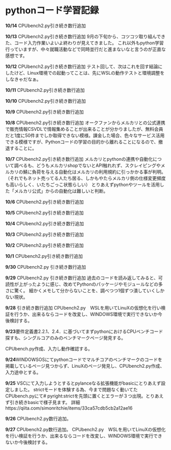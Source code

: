 # pythonコード学習記録

**10/14**
CPUbench2.py引き続き数行追加

**10/13**
CPUbench2.py引き続き数行追加
9月の下旬から、コツコツ取り組んできた、コード入力作業いよいよ終わりが見えてきました。
これ以外もpython学習行っていますが、中々就職活動などで同時並行だと進まないなと言うのが正直な感想です。

**10/12**
CPUbench2.py引き続き数行追加
テスト回して、次はこれを回す結論にしたけど、Linux環境での起動ってことは、先にWSLの動作テストと環境調整をしなきゃだなぁ。

**10/11**
CPUbench2.py引き続き数行追加

**10/10**
CPUbench2.py引き続き数行追加

**10/9**
CPUbench2.py引き続き数行追加

**10/8**
CPUbench2.py引き続き数行追加
オークファンからメルカリとの公式連携で販売情報CSVDLで情報集めることが出来ることが分かりましたが、無料会員だと1度に50件までしか取得できない模様。課金した場合、色々なサービス活用できる模様ですが、Pythonコードの学習の目的から離れることになるので、撤退することに。


**10/7**
CPUbench2.py引き続き数行追加
メルカリとpythonの連携や自動化について調べるも、どうもメルカリshopでないとAPI触れれず、スクレイピングやメルカリの鯖に負荷を与える自動化はメルカリの利用規約に引っかかる事が判明。（それでもネット売ってる人たち居る、しかもやたらメルカリ側の仕様変更頻度も高いらしく、いたちごっこ状態らしい）
とりあえずpythonやツールを活用した「メルカリ公式」からの自動化は難しいと判断。

**10/6**
CPUbench2.py引き続き数行追加

**10/5**
CPUbench2.py引き続き数行追加

**10/4**
CPUbench2.py引き続き数行追加

**10/3**
CPUbench2.py引き続き数行追加

**10/2**
CPUbench2.py引き続き数行追加


**10/1**
CPUbench2.py引き続き数行追加

**9/30**
CPUbench2.py 引き続き数行追加

**9/29**
CPUbench2.py 引き続き数行追加
過去のコードを読み返してみると、可読性が上がったように感じ、改めてPythonのパッケージやモジュールなどの多さに驚く。
細かくメモして分からないことを、調べつつ1個ずつ潰していくしかない現状。

**9/28**
引き続き数行追加
CPUbench2.py　WSLを用いてLinuXの仮想化を行い検証を行うか、出来るならコードを改変し、WINDOWS環境で実行できないか今後検討する。

**9/23**要件定義書2.2.1、2.4．に基づいてまずpythonにおけるCPUベンチコード探すも、シングルコアのみのベンチマークページ発見する。

CPUbench.py作成、入力し動作確認する。

**9/24**WINDOWSOSにてpythonコードでマルチコアのベンチマークのコードを掲載しているページ見つからず、LinuXのページ発見し、CPUbench2.py作成、入力途中とする。

**9/25**
VSCにて入力しようとするとpylanceなる拡張機能がbasicにとりあえず設定しました。
strictモードを体験する為、今まで問題なく動いてたCPUbench.pyにて# pyright:strictを先頭に置くとエラーが３つ出現。とりあえず引き続きbasicで様子見ます。
詳細https://qiita.com/simonritchie/items/33ca57cdb5cb2a12ae16

**9/26**
CPUbench2.py数行追加。

**9/27**
CPUbench2.py数行追加。
CPUbench2.py　WSLを用いてLinuXの仮想化を行い検証を行うか、出来るならコードを改変し、WINDOWS環境で実行できないか今後検討する。